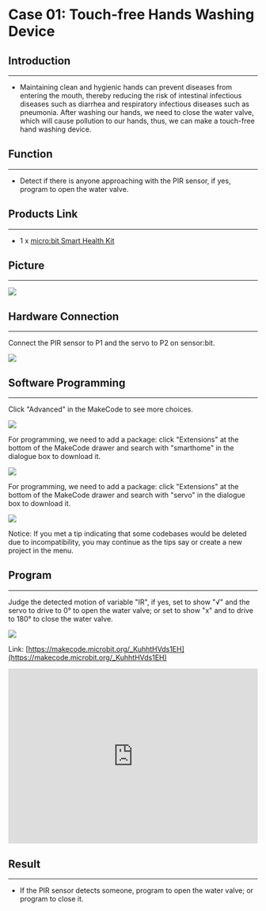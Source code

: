 # Case 01: Touch-free Hands Washing Device


##  Introduction
---

- Maintaining clean and hygienic hands can prevent diseases from entering the mouth, thereby reducing the risk of intestinal infectious diseases such as diarrhea and respiratory infectious diseases such as pneumonia. After washing our hands, we need to close the water valve, which will cause pollution to our hands, thus, we can make a touch-free hand washing device.

## Function
---

- Detect if there is anyone approaching with the PIR sensor, if yes, program to open the water valve. 

## Products Link
---
- 1 x [micro:bit Smart Health Kit]()

## Picture
---
![](./images/microbit-Smart-Health-Kit-case-01-02.png)

## Hardware Connection
---

Connect the PIR sensor to P1 and the servo to P2 on sensor:bit. 

![](./images/microbit-Smart-Health-Kit-case-01-03.png)

## Software Programming 
---

Click "Advanced" in the MakeCode to see more choices.

![](./images/microbit-Smart-Health-Kit-case-01-04.png)

For programming, we need to add a package: click "Extensions" at the bottom of the MakeCode drawer and search with "smarthome" in the dialogue box to download it. 

![](./images/microbit-Smart-Health-Kit-case-01-05.png)

For programming, we need to add a package: click "Extensions" at the bottom of the MakeCode drawer and search with "servo" in the dialogue box to download it. 

![](./images/microbit-Smart-Health-Kit-case-01-06.png)

Notice: If you met a tip indicating that some codebases would be deleted due to incompatibility, you may continue as the tips say or create a new project in the menu. 

## Program 
---
Judge the detected motion of  variable "IR", if yes, set to show "√" and the servo to drive to 0° to open the water valve; or set to show "x" and to drive to 180° to close the water valve. 

![](./images/microbit-Smart-Health-Kit-case-01-07.png)

Link: [https://makecode.microbit.org/_KuhhtHVds1EH](https://makecode.microbit.org/_KuhhtHVds1EH)

<div style="position:relative;height:0;padding-bottom:70%;overflow:hidden;">
<iframe style="position:absolute;top:0;left:0;width:100%;height:100%;" src="https://makecode.microbit.org/#pub:https://makecode.microbit.org/_KuhhtHVds1EH" frameborder="0" sandbox="allow-popups allow-forms allow-scripts allow-same-origin">
</iframe>
</div>  


## Result
---
- If the PIR sensor detects someone, program to open the water valve; or program to close it. 



